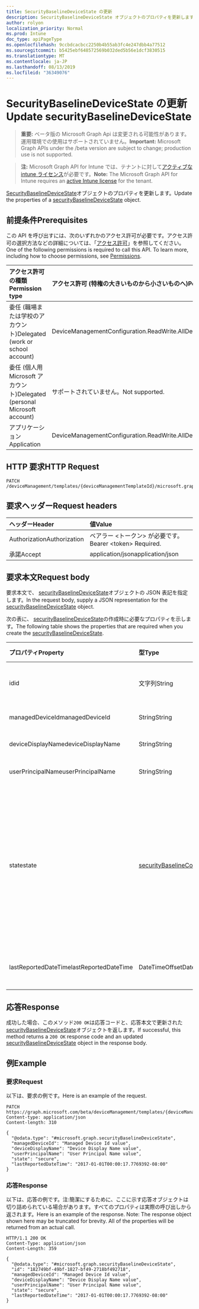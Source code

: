 ```yaml
---
title: SecurityBaselineDeviceState の更新
description: SecurityBaselineDeviceState オブジェクトのプロパティを更新します。
author: rolyon
localization_priority: Normal
ms.prod: Intune
doc_type: apiPageType
ms.openlocfilehash: 9ccbdcacbcc2250b4b55ab3fc4e247dbb4a77512
ms.sourcegitcommit: b5425ebf648572569b032ded5b56e1dcf3830515
ms.translationtype: MT
ms.contentlocale: ja-JP
ms.lasthandoff: 08/13/2019
ms.locfileid: "36349076"
---
```

# <a name="update-securitybaselinedevicestate"></a><span data-ttu-id="6b4c2-103">SecurityBaselineDeviceState の更新</span><span class="sxs-lookup"><span data-stu-id="6b4c2-103">Update securityBaselineDeviceState</span></span>

> <span data-ttu-id="6b4c2-104">**重要:** ベータ版の Microsoft Graph Api は変更される可能性があります。運用環境での使用はサポートされていません。</span><span class="sxs-lookup"><span data-stu-id="6b4c2-104">**Important:** Microsoft Graph APIs under the /beta version are subject to change; production use is not supported.</span></span>

> <span data-ttu-id="6b4c2-105">**注:** Microsoft Graph API for Intune では、テナントに対して[アクティブな intune ライセンス](https://go.microsoft.com/fwlink/?linkid=839381)が必要です。</span><span class="sxs-lookup"><span data-stu-id="6b4c2-105">**Note:** The Microsoft Graph API for Intune requires an [active Intune license](https://go.microsoft.com/fwlink/?linkid=839381) for the tenant.</span></span>

<span data-ttu-id="6b4c2-106">[SecurityBaselineDeviceState](../resources/intune-deviceintent-securitybaselinedevicestate.md)オブジェクトのプロパティを更新します。</span><span class="sxs-lookup"><span data-stu-id="6b4c2-106">Update the properties of a [securityBaselineDeviceState](../resources/intune-deviceintent-securitybaselinedevicestate.md) object.</span></span>

## <a name="prerequisites"></a><span data-ttu-id="6b4c2-107">前提条件</span><span class="sxs-lookup"><span data-stu-id="6b4c2-107">Prerequisites</span></span>
<span data-ttu-id="6b4c2-p101">この API を呼び出すには、次のいずれかのアクセス許可が必要です。アクセス許可の選択方法などの詳細については、「[アクセス許可](/graph/permissions-reference)」を参照してください。</span><span class="sxs-lookup"><span data-stu-id="6b4c2-p101">One of the following permissions is required to call this API. To learn more, including how to choose permissions, see [Permissions](/graph/permissions-reference).</span></span>

|<span data-ttu-id="6b4c2-110">アクセス許可の種類</span><span class="sxs-lookup"><span data-stu-id="6b4c2-110">Permission type</span></span>|<span data-ttu-id="6b4c2-111">アクセス許可 (特権の大きいものから小さいものへ)</span><span class="sxs-lookup"><span data-stu-id="6b4c2-111">Permissions (from most to least privileged)</span></span>|
|:---|:---|
|<span data-ttu-id="6b4c2-112">委任 (職場または学校のアカウント)</span><span class="sxs-lookup"><span data-stu-id="6b4c2-112">Delegated (work or school account)</span></span>|<span data-ttu-id="6b4c2-113">DeviceManagementConfiguration.ReadWrite.All</span><span class="sxs-lookup"><span data-stu-id="6b4c2-113">DeviceManagementConfiguration.ReadWrite.All</span></span>|
|<span data-ttu-id="6b4c2-114">委任 (個人用 Microsoft アカウント)</span><span class="sxs-lookup"><span data-stu-id="6b4c2-114">Delegated (personal Microsoft account)</span></span>|<span data-ttu-id="6b4c2-115">サポートされていません。</span><span class="sxs-lookup"><span data-stu-id="6b4c2-115">Not supported.</span></span>|
|<span data-ttu-id="6b4c2-116">アプリケーション</span><span class="sxs-lookup"><span data-stu-id="6b4c2-116">Application</span></span>|<span data-ttu-id="6b4c2-117">DeviceManagementConfiguration.ReadWrite.All</span><span class="sxs-lookup"><span data-stu-id="6b4c2-117">DeviceManagementConfiguration.ReadWrite.All</span></span>|

## <a name="http-request"></a><span data-ttu-id="6b4c2-118">HTTP 要求</span><span class="sxs-lookup"><span data-stu-id="6b4c2-118">HTTP Request</span></span>
<!-- {
  "blockType": "ignored"
}
-->
``` http
PATCH /deviceManagement/templates/{deviceManagementTemplateId}/microsoft.graph.securityBaselineTemplate/deviceStates/{securityBaselineDeviceStateId}
```

## <a name="request-headers"></a><span data-ttu-id="6b4c2-119">要求ヘッダー</span><span class="sxs-lookup"><span data-stu-id="6b4c2-119">Request headers</span></span>
|<span data-ttu-id="6b4c2-120">ヘッダー</span><span class="sxs-lookup"><span data-stu-id="6b4c2-120">Header</span></span>|<span data-ttu-id="6b4c2-121">値</span><span class="sxs-lookup"><span data-stu-id="6b4c2-121">Value</span></span>|
|:---|:---|
|<span data-ttu-id="6b4c2-122">Authorization</span><span class="sxs-lookup"><span data-stu-id="6b4c2-122">Authorization</span></span>|<span data-ttu-id="6b4c2-123">ベアラー &lt;トークン&gt; が必要です。</span><span class="sxs-lookup"><span data-stu-id="6b4c2-123">Bearer &lt;token&gt; Required.</span></span>|
|<span data-ttu-id="6b4c2-124">承諾</span><span class="sxs-lookup"><span data-stu-id="6b4c2-124">Accept</span></span>|<span data-ttu-id="6b4c2-125">application/json</span><span class="sxs-lookup"><span data-stu-id="6b4c2-125">application/json</span></span>|

## <a name="request-body"></a><span data-ttu-id="6b4c2-126">要求本文</span><span class="sxs-lookup"><span data-stu-id="6b4c2-126">Request body</span></span>
<span data-ttu-id="6b4c2-127">要求本文で、 [securityBaselineDeviceState](../resources/intune-deviceintent-securitybaselinedevicestate.md)オブジェクトの JSON 表記を指定します。</span><span class="sxs-lookup"><span data-stu-id="6b4c2-127">In the request body, supply a JSON representation for the [securityBaselineDeviceState](../resources/intune-deviceintent-securitybaselinedevicestate.md) object.</span></span>

<span data-ttu-id="6b4c2-128">次の表に、 [securityBaselineDeviceState](../resources/intune-deviceintent-securitybaselinedevicestate.md)の作成時に必要なプロパティを示します。</span><span class="sxs-lookup"><span data-stu-id="6b4c2-128">The following table shows the properties that are required when you create the [securityBaselineDeviceState](../resources/intune-deviceintent-securitybaselinedevicestate.md).</span></span>

|<span data-ttu-id="6b4c2-129">プロパティ</span><span class="sxs-lookup"><span data-stu-id="6b4c2-129">Property</span></span>|<span data-ttu-id="6b4c2-130">型</span><span class="sxs-lookup"><span data-stu-id="6b4c2-130">Type</span></span>|<span data-ttu-id="6b4c2-131">説明</span><span class="sxs-lookup"><span data-stu-id="6b4c2-131">Description</span></span>|
|:---|:---|:---|
|<span data-ttu-id="6b4c2-132">id</span><span class="sxs-lookup"><span data-stu-id="6b4c2-132">id</span></span>|<span data-ttu-id="6b4c2-133">文字列</span><span class="sxs-lookup"><span data-stu-id="6b4c2-133">String</span></span>|<span data-ttu-id="6b4c2-134">エンティティの一意識別子</span><span class="sxs-lookup"><span data-stu-id="6b4c2-134">Unique identifier of the entity</span></span>|
|<span data-ttu-id="6b4c2-135">managedDeviceId</span><span class="sxs-lookup"><span data-stu-id="6b4c2-135">managedDeviceId</span></span>|<span data-ttu-id="6b4c2-136">String</span><span class="sxs-lookup"><span data-stu-id="6b4c2-136">String</span></span>|<span data-ttu-id="6b4c2-137">Intune デバイス id</span><span class="sxs-lookup"><span data-stu-id="6b4c2-137">Intune device id</span></span>|
|<span data-ttu-id="6b4c2-138">deviceDisplayName</span><span class="sxs-lookup"><span data-stu-id="6b4c2-138">deviceDisplayName</span></span>|<span data-ttu-id="6b4c2-139">String</span><span class="sxs-lookup"><span data-stu-id="6b4c2-139">String</span></span>|<span data-ttu-id="6b4c2-140">デバイスの表示名</span><span class="sxs-lookup"><span data-stu-id="6b4c2-140">Display name of the device</span></span>|
|<span data-ttu-id="6b4c2-141">userPrincipalName</span><span class="sxs-lookup"><span data-stu-id="6b4c2-141">userPrincipalName</span></span>|<span data-ttu-id="6b4c2-142">String</span><span class="sxs-lookup"><span data-stu-id="6b4c2-142">String</span></span>|<span data-ttu-id="6b4c2-143">ユーザー プリンシパル名</span><span class="sxs-lookup"><span data-stu-id="6b4c2-143">User Principal Name</span></span>|
|<span data-ttu-id="6b4c2-144">state</span><span class="sxs-lookup"><span data-stu-id="6b4c2-144">state</span></span>|[<span data-ttu-id="6b4c2-145">securityBaselineComplianceState</span><span class="sxs-lookup"><span data-stu-id="6b4c2-145">securityBaselineComplianceState</span></span>](../resources/intune-deviceintent-securitybaselinecompliancestate.md)|<span data-ttu-id="6b4c2-146">セキュリティベースラインコンプライアンスの状態。</span><span class="sxs-lookup"><span data-stu-id="6b4c2-146">Security baseline compliance state.</span></span> <span data-ttu-id="6b4c2-147">使用可能な値: `unknown`、`secure`、`notApplicable`、`notSecure`、`error`、`conflict`。</span><span class="sxs-lookup"><span data-stu-id="6b4c2-147">Possible values are: `unknown`, `secure`, `notApplicable`, `notSecure`, `error`, `conflict`.</span></span>|
|<span data-ttu-id="6b4c2-148">lastReportedDateTime</span><span class="sxs-lookup"><span data-stu-id="6b4c2-148">lastReportedDateTime</span></span>|<span data-ttu-id="6b4c2-149">DateTimeOffset</span><span class="sxs-lookup"><span data-stu-id="6b4c2-149">DateTimeOffset</span></span>|<span data-ttu-id="6b4c2-150">ポリシーレポートの最終変更日時</span><span class="sxs-lookup"><span data-stu-id="6b4c2-150">Last modified date time of the policy report</span></span>|



## <a name="response"></a><span data-ttu-id="6b4c2-151">応答</span><span class="sxs-lookup"><span data-stu-id="6b4c2-151">Response</span></span>
<span data-ttu-id="6b4c2-152">成功した場合、このメソッド`200 OK`は応答コードと、応答本文で更新された[securityBaselineDeviceState](../resources/intune-deviceintent-securitybaselinedevicestate.md)オブジェクトを返します。</span><span class="sxs-lookup"><span data-stu-id="6b4c2-152">If successful, this method returns a `200 OK` response code and an updated [securityBaselineDeviceState](../resources/intune-deviceintent-securitybaselinedevicestate.md) object in the response body.</span></span>

## <a name="example"></a><span data-ttu-id="6b4c2-153">例</span><span class="sxs-lookup"><span data-stu-id="6b4c2-153">Example</span></span>

### <a name="request"></a><span data-ttu-id="6b4c2-154">要求</span><span class="sxs-lookup"><span data-stu-id="6b4c2-154">Request</span></span>
<span data-ttu-id="6b4c2-155">以下は、要求の例です。</span><span class="sxs-lookup"><span data-stu-id="6b4c2-155">Here is an example of the request.</span></span>
``` http
PATCH https://graph.microsoft.com/beta/deviceManagement/templates/{deviceManagementTemplateId}/microsoft.graph.securityBaselineTemplate/deviceStates/{securityBaselineDeviceStateId}
Content-type: application/json
Content-length: 310

{
  "@odata.type": "#microsoft.graph.securityBaselineDeviceState",
  "managedDeviceId": "Managed Device Id value",
  "deviceDisplayName": "Device Display Name value",
  "userPrincipalName": "User Principal Name value",
  "state": "secure",
  "lastReportedDateTime": "2017-01-01T00:00:17.7769392-08:00"
}
```

### <a name="response"></a><span data-ttu-id="6b4c2-156">応答</span><span class="sxs-lookup"><span data-stu-id="6b4c2-156">Response</span></span>
<span data-ttu-id="6b4c2-p103">以下は、応答の例です。注:簡潔にするために、ここに示す応答オブジェクトは切り詰められている場合があります。すべてのプロパティは実際の呼び出しから返されます。</span><span class="sxs-lookup"><span data-stu-id="6b4c2-p103">Here is an example of the response. Note: The response object shown here may be truncated for brevity. All of the properties will be returned from an actual call.</span></span>
``` http
HTTP/1.1 200 OK
Content-Type: application/json
Content-Length: 359

{
  "@odata.type": "#microsoft.graph.securityBaselineDeviceState",
  "id": "182749bf-49bf-1827-bf49-2718bf492718",
  "managedDeviceId": "Managed Device Id value",
  "deviceDisplayName": "Device Display Name value",
  "userPrincipalName": "User Principal Name value",
  "state": "secure",
  "lastReportedDateTime": "2017-01-01T00:00:17.7769392-08:00"
}
```






